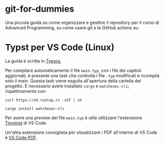 # git-for-dummies

Una piccola guida su come organizzare e gesttire il repository per il corso di Advanced Programming, su come usare git e le GitHub actions su.

# Typst per VS Code (Linux)

La guida è scritta in [Typora](https://typst.app/docs/),

Per compilare automaticamente il file `main.typ`, con i file dei capitoli aggiornati, è presente una task che controlla i file `.typ` modificati e ricompila solo il main. Questa task viene esguita all'apertura della cartella del progetto. È necessario avere installato `cargo` e `watchexec-cli`; rispettivamente con:

    curl https://sh.rustup.rs -sSf | sh

    cargo install watchexec-cli

Per avere una preview del file `main.typ` è utile utilizzare l'estensione [Tinymist](https://marketplace.visualstudio.com/items?itemName=myriad-dreamin.tinymist) di VS Code.

Un'altra estensione consigliata per visualizzare i PDF all'interno di VS Code è [VS Code PDF](https://marketplace.visualstudio.com/items?itemName=tomoki1207.pdf).
